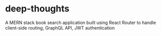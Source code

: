 # deep-thoughts
A MERN stack book search application built using React Router to handle client-side routing, GraphQL API, JWT authentication
